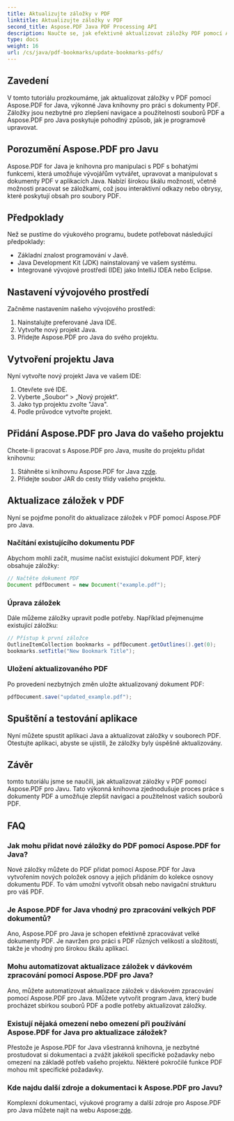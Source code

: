 ```yaml
---
title: Aktualizujte záložky v PDF
linktitle: Aktualizujte záložky v PDF
second_title: Aspose.PDF Java PDF Processing API
description: Naučte se, jak efektivně aktualizovat záložky PDF pomocí Aspose.PDF for Java. Náš průvodce krok za krokem tento proces zjednodušuje.
type: docs
weight: 16
url: /cs/java/pdf-bookmarks/update-bookmarks-pdfs/
---
```


## Zavedení

V tomto tutoriálu prozkoumáme, jak aktualizovat záložky v PDF pomocí Aspose.PDF for Java, výkonné Java knihovny pro práci s dokumenty PDF. Záložky jsou nezbytné pro zlepšení navigace a použitelnosti souborů PDF a Aspose.PDF pro Java poskytuje pohodlný způsob, jak je programově upravovat.

## Porozumění Aspose.PDF pro Javu

Aspose.PDF for Java je knihovna pro manipulaci s PDF s bohatými funkcemi, která umožňuje vývojářům vytvářet, upravovat a manipulovat s dokumenty PDF v aplikacích Java. Nabízí širokou škálu možností, včetně možnosti pracovat se záložkami, což jsou interaktivní odkazy nebo obrysy, které poskytují obsah pro soubory PDF.

## Předpoklady

Než se pustíme do výukového programu, budete potřebovat následující předpoklady:

- Základní znalost programování v Javě.
- Java Development Kit (JDK) nainstalovaný ve vašem systému.
- Integrované vývojové prostředí (IDE) jako IntelliJ IDEA nebo Eclipse.

## Nastavení vývojového prostředí

Začněme nastavením našeho vývojového prostředí:

1. Nainstalujte preferované Java IDE.
2. Vytvořte nový projekt Java.
3. Přidejte Aspose.PDF pro Java do svého projektu.

## Vytvoření projektu Java

Nyní vytvořte nový projekt Java ve vašem IDE:

1. Otevřete své IDE.
2. Vyberte „Soubor“ > „Nový projekt“.
3. Jako typ projektu zvolte "Java".
4. Podle průvodce vytvořte projekt.

## Přidání Aspose.PDF pro Java do vašeho projektu

Chcete-li pracovat s Aspose.PDF pro Java, musíte do projektu přidat knihovnu:

1.  Stáhněte si knihovnu Aspose.PDF for Java z[zde](https://releases.aspose.com/pdf/java/).
2. Přidejte soubor JAR do cesty třídy vašeho projektu.

## Aktualizace záložek v PDF

Nyní se pojďme ponořit do aktualizace záložek v PDF pomocí Aspose.PDF pro Java.

### Načítání existujícího dokumentu PDF

Abychom mohli začít, musíme načíst existující dokument PDF, který obsahuje záložky:

```java
// Načtěte dokument PDF
Document pdfDocument = new Document("example.pdf");
```

### Úprava záložek

Dále můžeme záložky upravit podle potřeby. Například přejmenujme existující záložku:

```java
// Přístup k první záložce
OutlineItemCollection bookmarks = pdfDocument.getOutlines().get(0);
bookmarks.setTitle("New Bookmark Title");
```

### Uložení aktualizovaného PDF

Po provedení nezbytných změn uložte aktualizovaný dokument PDF:

```java
pdfDocument.save("updated_example.pdf");
```

## Spuštění a testování aplikace

Nyní můžete spustit aplikaci Java a aktualizovat záložky v souborech PDF. Otestujte aplikaci, abyste se ujistili, že záložky byly úspěšně aktualizovány.

## Závěr

tomto tutoriálu jsme se naučili, jak aktualizovat záložky v PDF pomocí Aspose.PDF pro Javu. Tato výkonná knihovna zjednodušuje proces práce s dokumenty PDF a umožňuje zlepšit navigaci a použitelnost vašich souborů PDF.

## FAQ

### Jak mohu přidat nové záložky do PDF pomocí Aspose.PDF for Java?

Nové záložky můžete do PDF přidat pomocí Aspose.PDF for Java vytvořením nových položek osnovy a jejich přidáním do kolekce osnovy dokumentu PDF. To vám umožní vytvořit obsah nebo navigační strukturu pro váš PDF.

### Je Aspose.PDF for Java vhodný pro zpracování velkých PDF dokumentů?

Ano, Aspose.PDF pro Java je schopen efektivně zpracovávat velké dokumenty PDF. Je navržen pro práci s PDF různých velikostí a složitostí, takže je vhodný pro širokou škálu aplikací.

### Mohu automatizovat aktualizace záložek v dávkovém zpracování pomocí Aspose.PDF pro Java?

Ano, můžete automatizovat aktualizace záložek v dávkovém zpracování pomocí Aspose.PDF pro Java. Můžete vytvořit program Java, který bude procházet sbírkou souborů PDF a podle potřeby aktualizovat záložky.

### Existují nějaká omezení nebo omezení při používání Aspose.PDF for Java pro aktualizace záložek?

Přestože je Aspose.PDF for Java všestranná knihovna, je nezbytné prostudovat si dokumentaci a zvážit jakékoli specifické požadavky nebo omezení na základě potřeb vašeho projektu. Některé pokročilé funkce PDF mohou mít specifické požadavky.

### Kde najdu další zdroje a dokumentaci k Aspose.PDF pro Javu?

 Komplexní dokumentaci, výukové programy a další zdroje pro Aspose.PDF pro Java můžete najít na webu Aspose:[zde](https://reference.aspose.com/pdf/java/).
